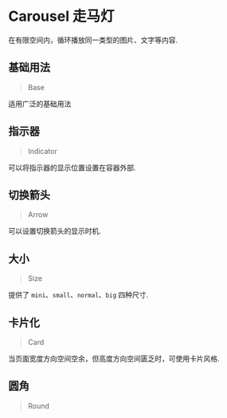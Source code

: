 <!-- @api: OtCarousel.vue/OtCarouselAPI.md -->
<!-- @api: OtCarousel.vue/OtCarouselItemAPI.md -->

# Carousel 走马灯

在有限空间内，循环播放同一类型的图片、文字等内容.

## 基础用法

> Base

适用广泛的基础用法

## 指示器

> Indicator

可以将指示器的显示位置设置在容器外部.

## 切换箭头

> Arrow

可以设置切换箭头的显示时机.

## 大小

> Size

提供了 `mini`、`small`、`normal`、`big` 四种尺寸.

## 卡片化

> Card

当页面宽度方向空间空余，但高度方向空间匮乏时，可使用卡片风格.

## 圆角

> Round
